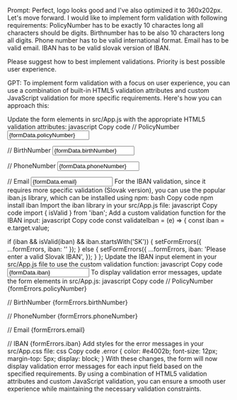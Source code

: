 Prompt:
Perfect, logo looks good and I've also optimized it to 360x202px. 
Let's move forward. I would like to implement form validation with following requirements:
PolicyNumber has to be exactly 10 charactes long all characters should be digits.
Birthnumber has to be also 10 characters long all digits.
Phone number has to be valid international format.
Email has to be valid email.
IBAN has to be valid slovak version of IBAN.

Please suggest how to best implement validations. Priority is best possible user experience.

GPT: 
To implement form validation with a focus on user experience, you can use a combination of built-in HTML5 validation attributes and custom JavaScript validation for more specific requirements. Here's how you can approach this:

Update the form elements in src/App.js with the appropriate HTML5 validation attributes:
javascript
Copy code
// PolicyNumber
<input
  type="text"
  name="policyNumber"
  value={formData.policyNumber}
  onChange={handleInputChange}
  pattern="\d{10}"
  title="Policy Number must be exactly 10 digits long"
  required
/>

// BirthNumber
<input
  type="text"
  name="birthNumber"
  value={formData.birthNumber}
  onChange={handleInputChange}
  pattern="\d{10}"
  title="Birth Number must be exactly 10 digits long"
  required
/>

// PhoneNumber
<input
  type="tel"
  name="phoneNumber"
  value={formData.phoneNumber}
  onChange={handleInputChange}
  pattern="^\+\d{1,3}\s\d{1,14}(\s\d{1,13})?$"
  title="Phone Number must be a valid international format (e.g., +1 555 123 4567)"
  required
/>

// Email
<input
  type="email"
  name="email"
  value={formData.email}
  onChange={handleInputChange}
  title="Please enter a valid email address"
  required
/>
For the IBAN validation, since it requires more specific validation (Slovak version), you can use the popular iban.js library, which can be installed using npm:
bash
Copy code
npm install iban
Import the iban library in your src/App.js file:
javascript
Copy code
import { isValid } from 'iban';
Add a custom validation function for the IBAN input:
javascript
Copy code
const validateIban = (e) => {
  const iban = e.target.value;

  if (iban && isValid(iban) && iban.startsWith('SK')) {
    setFormErrors({ ...formErrors, iban: '' });
  } else {
    setFormErrors({
      ...formErrors,
      iban: 'Please enter a valid Slovak IBAN',
    });
  }
};
Update the IBAN input element in your src/App.js file to use the custom validation function:
javascript
Copy code
<input
  type="text"
  name="iban"
  value={formData.iban}
  onChange={handleInputChange}
  onBlur={validateIban}
  required
/>
To display validation error messages, update the form elements in src/App.js:
javascript
Copy code
// PolicyNumber
<span className="error">{formErrors.policyNumber}</span>

// BirthNumber
<span className="error">{formErrors.birthNumber}</span>

// PhoneNumber
<span className="error">{formErrors.phoneNumber}</span>

// Email
<span className="error">{formErrors.email}</span>

// IBAN
<span className="error">{formErrors.iban}</span>
Add styles for the error messages in your src/App.css file:
css
Copy code
.error {
  color: #e4002b;
  font-size: 12px;
  margin-top: 5px;
  display: block;
}
With these changes, the form will now display validation error messages for each input field based on the specified requirements. By using a combination of HTML5 validation attributes and custom JavaScript validation, you can ensure a smooth user experience while maintaining the necessary validation constraints.